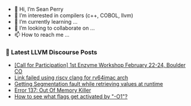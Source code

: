- 👋 Hi, I’m Sean Perry
- 👀 I’m interested in compilers (c++, COBOL, llvm)
- 🌱 I’m currently learning ...
- 💞️ I’m looking to collaborate on ...
- 📫 How to reach me ...

<!---
s66perry/s66perry is a ✨ special ✨ repository because its `README.md` (this file) appears on your GitHub profile.
You can click the Preview link to take a look at your changes.
--->
### 📕 Latest LLVM Discourse Posts

<!-- DISCOURSE-LLVM:START -->
- [[Call for Participation] 1st Enzyme Workshop February 22-24, Boulder CO](https://discourse.llvm.org/t/call-for-participation-1st-enzyme-workshop-february-22-24-boulder-co/67375#post_4)
- [Link failed using riscv clang for rv64imac arch](https://discourse.llvm.org/t/link-failed-using-riscv-clang-for-rv64imac-arch/68303#post_6)
- [Getting Segmentation fault while retrieving values at runtime](https://discourse.llvm.org/t/getting-segmentation-fault-while-retrieving-values-at-runtime/67516?page=2#post_41)
- [Error 137: Out Of Memory Killer](https://discourse.llvm.org/t/error-137-out-of-memory-killer/68098#post_7)
- [How to see what flags get activated by &quot;-O1&quot;?](https://discourse.llvm.org/t/how-to-see-what-flags-get-activated-by-o1/68313#post_6)
<!-- DISCOURSE-LLVM:END -->

